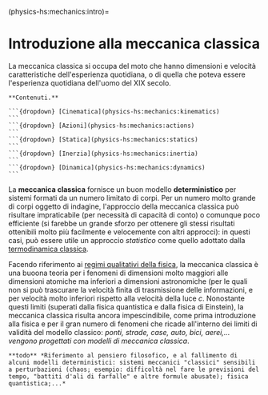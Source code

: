 <!--
````{only} html
```{article-info}
:author: basics
:date: "{sub-ref}`today`"
:read-time: "{sub-ref}`wordcount-minutes` min read"
```
````
-->

(physics-hs:mechanics:intro)=
# Introduzione alla meccanica classica

La meccanica classica si occupa del moto che hanno dimensioni e velocità caratteristiche dell'esperienza quotidiana, o di quella che poteva essere l'esperienza quotidiana dell'uomo del XIX secolo. 

````{only} html
**Contenuti.**

```{dropdown} [Cinematica](physics-hs:mechanics:kinematics)
```
```{dropdown} [Azioni](physics-hs:mechanics:actions)
```
```{dropdown} [Statica](physics-hs:mechanics:statics)
```
```{dropdown} [Inerzia](physics-hs:mechanics:inertia)
```
```{dropdown} [Dinamica](physics-hs:mechanics:dynamics)
```

````

La **meccanica classica** fornisce un buon modello **deterministico** per sistemi formati da un numero limitato di corpi. Per un numero molto grande di corpi oggetto di indagine, l'approccio della meccanica classica può risultare impraticabile (per necessità di capacità di conto) o comunque poco efficiente (si farebbe un grande sforzo per ottenere gli stessi risultati ottenibili molto più facilmente e velocemente con altri approcci): in questi casi, può essere utile un approccio *statistico* come quello adottato dalla [termodinamica classica](physics-hs:thermodynamics:intro).
                                            

Facendo riferimento ai [regimi qualitativi della fisica](physics-hs:intro:current-status:regimes), la meccanica classica è una buoona teoria per i fenomeni di dimensioni molto maggiori alle dimensioni atomiche ma inferiori a dimensioni astronomiche (per le quali non si può trascurare la velocità finita di trasmissione delle informazioni, e per velocità molto inferiori rispetto alla velocità della luce $c$. Nonostante questi limiti (superati dalla fisica quantistica e dalla fisica di Einstein), la meccanica classica risulta ancora impescindibile, come prima introduzione alla fisica e per il gran numero di fenomeni che ricade all'interno dei limiti di validità del modello classico: *ponti, strade, case, auto, bici, aerei,... vengono progettati con modelli di meccanica classica*.

```{note} Determinismo e meccanicismo
**todo** *Riferimento al pensiero filosofico, e al fallimento di alcuni modelli deterministici: sistemi meccanici "classici" sensibili a perturbazioni (chaos; esempio: difficoltà nel fare le previsioni del tempo, "battiti d'ali di farfalle" e altre formule abusate); fisica quantistica;...*
```
